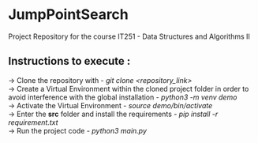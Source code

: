 # JumpPointSearch

Project Repository for the course IT251 - Data Structures and Algorithms II

## Instructions to execute : 

-> Clone the repository with  - *git clone <repository_link>*  
-> Create a Virtual Environment within the cloned project folder in order to avoid interference with the global installation - *python3 -m venv demo*  
-> Activate the Virtual Environment - *source demo/bin/activate*  
-> Enter the **src** folder and install the requirements - *pip install -r requirement.txt*  
-> Run the project code - *python3 main.py*  
